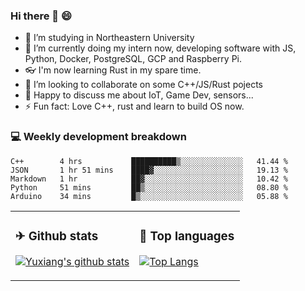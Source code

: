 ### Hi there 👋 😄

- 🔭 I’m studying in Northeastern University
- 🌱 I’m currently doing my intern now, developing software with JS, Python, Docker, PostgreSQL, GCP and Raspberry Pi.
- 👓 I'm now learning Rust in my spare time.
- 👯 I’m looking to collaborate on some C++/JS/Rust pojects
- 💬 Happy to discuss me about IoT, Game Dev, sensors...
- ⚡ Fun fact: Love C++, rust and learn to build OS now.



<table>
<tr>
<td valign="top" width="54%">

### ✈ Github stats

[![Yuxiang's github stats](https://github-readme-stats.vercel.app/api?username=Taowyoo&show_icons=true&line_height=21&show_icons=true&theme=tokyonight)](https://github.com/anuraghazra/github-readme-stats)

</td>

<td valign="top" width="46%">

### 📕 Top languages

[![Top Langs](https://github-readme-stats.vercel.app/api/top-langs/?username=Taowyoo&show_icons=true&layout=compact&theme=vue)](https://github.com/anuraghazra/github-readme-stats)

</td>
</tr>

### 💻 Weekly development breakdown

<!--START_SECTION:waka-->
```text
C++        4 hrs           ██████████▒░░░░░░░░░░░░░░   41.44 % 
JSON       1 hr 51 mins    ████▓░░░░░░░░░░░░░░░░░░░░   19.13 % 
Markdown   1 hr            ██▓░░░░░░░░░░░░░░░░░░░░░░   10.42 % 
Python     51 mins         ██▒░░░░░░░░░░░░░░░░░░░░░░   08.80 % 
Arduino    34 mins         █▒░░░░░░░░░░░░░░░░░░░░░░░   05.88 % 
```
<!--END_SECTION:waka-->
